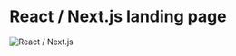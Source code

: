 # React / Next.js landing page

![ React / Next.js](https://user-images.githubusercontent.com/2683512/231426532-c71f4291-4813-401b-a569-ada47fe13efa.png)
